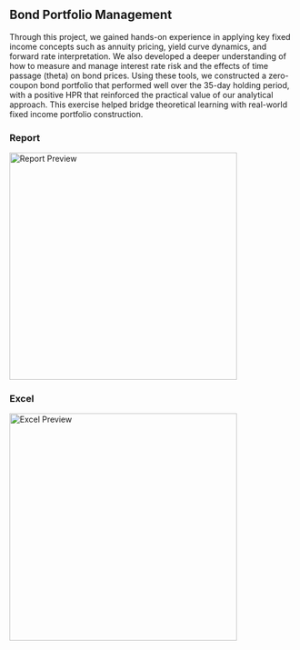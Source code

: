 ## Bond Portfolio Management

Through this project, we gained hands-on experience in applying key fixed income concepts such as annuity pricing, yield curve dynamics, and forward rate interpretation. We also developed a deeper understanding of how to measure and manage interest rate risk and the effects of time passage (theta) on bond prices. Using these tools, we constructed a zero-coupon bond portfolio that performed well over the 35-day holding period, with a positive HPR that reinforced the practical value of our analytical approach. This exercise helped bridge theoretical learning with real-world fixed income portfolio construction.

<h3>Report</h3>
<a href="https://github.com/Zitishk/Bond-Porfolio/blob/main/Project%20Report.pdf">
  <img src="https://github.com/user-attachments/assets/71478203-addd-4e87-8f20-1646f7cb5e88" alt="Report Preview" width="400"/>
</a>

<h3>Excel</h3>
<a href="https://github.com/Zitishk/Bond-Porfolio/blob/main/Bond%20Portfolio%20Management.xlsx">
  <img src="https://github.com/user-attachments/assets/f82ec8e5-4116-4388-b2bc-32e04c261e43" alt="Excel Preview" width="400"/>
</a>
